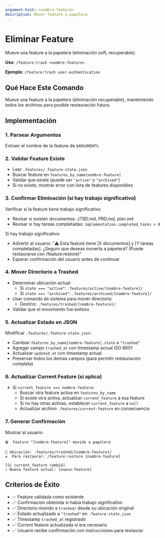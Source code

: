 ```yaml
---
argument-hint: <nombre-feature>
description: Mover feature a papelera
---
```


# Eliminar Feature

Mueve una feature a la papelera (eliminación soft, recuperable).

**Uso**: `/feature:trash <nombre-feature>`

**Ejemplo**: `/feature:trash user-authentication`

## Qué Hace Este Comando

Mueve una feature a la papelera (eliminación recuperable), manteniendo todos los archivos para posible restauración futura.

## Implementación

### 1. Parsear Argumentos
Extraer el nombre de la feature de `$ARGUMENTS`.

### 2. Validar Feature Existe
- Leer `.features/.feature-state.json`
- Buscar feature en `features_by_name[nombre-feature]`
- Validar que existe (puede ser `"active"` o `"archived"`)
- Si no existe, mostrar error con lista de features disponibles

### 3. Confirmar Eliminación (si hay trabajo significativo)
Verificar si la feature tiene trabajo significativo:
- Revisar si existen documentos: JTBD.md, PRD.md, plan.md
- Revisar si hay tareas completadas: `implementation.completed_tasks > 0`

Si hay trabajo significativo:
- Advertir al usuario: "⚠️  Esta feature tiene [X documentos] y [Y tareas completadas]. ¿Seguro que deseas moverla a papelera? (Puede restaurarse con /feature:restore)"
- Esperar confirmación del usuario antes de continuar

### 4. Mover Directorio a Trashed
- Determinar ubicación actual:
  - Si `state === "active"`: `.features/active/[nombre-feature]/`
  - Si `state === "archived"`: `.features/archived/[nombre-feature]/`
- Usar comando de sistema para mover directorio:
  - Destino: `.features/trashed/[nombre-feature]/`
- Validar que el movimiento fue exitoso

### 5. Actualizar Estado en JSON
Modificar `.features/.feature-state.json`:
- Cambiar `features_by_name[nombre-feature].state` a `"trashed"`
- Agregar campo `trashed_at` con timestamp actual ISO 8601
- Actualizar `updated_at` con timestamp actual
- Preservar todos los demás campos (para permitir restauración completa)

### 6. Actualizar Current Feature (si aplica)
- Si `current_feature === nombre-feature`:
  - Buscar otra feature activa en `features_by_name`
  - Si existe otra activa, actualizar `current_feature` a esa feature
  - Si no hay otras activas, establecer `current_feature` a `null`
  - Actualizar archivo `.features/current-feature` en consecuencia

### 7. Generar Confirmación
Mostrar al usuario:
```
🗑️  Feature "[nombre-feature]" movida a papelera

📁 Ubicación: .features/trashed/[nombre-feature]/
♻️  Para restaurar: /feature:restore [nombre-feature]

[Si current_feature cambió]
⚡ Nueva feature actual: [nueva-feature]
```

## Criterios de Éxito

- ✅ Feature validada como existente
- ✅ Confirmación obtenida si había trabajo significativo
- ✅ Directorio movido a `trashed/` desde su ubicación original
- ✅ Estado actualizado a `"trashed"` en `.feature-state.json`
- ✅ Timestamp `trashed_at` registrado
- ✅ Current feature actualizada si era necesario
- ✅ Usuario recibe confirmación con instrucciones para restaurar
